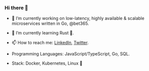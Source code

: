 ### Hi there 👋

<!--
**johngillott/johngillott** is a ✨ _special_ ✨ repository because its `README.md` (this file) appears on your GitHub profile.

Here are some ideas to get you started:

- 🔭 I’m currently working on ...
- 🌱 I’m currently learning ...
- 👯 I’m looking to collaborate on ...
- 🤔 I’m looking for help with ...
- 💬 Ask me about ...
- 📫 How to reach me: ...
- 😄 Pronouns: ...
- ⚡ Fun fact: ...
-->

- 🔭 I’m currently working on low-latency, highly available & scalable microservices written in Go, @bet365.
- 🌱 I’m currently learning Rust :crab:.
- 📫 How to reach me: [LinkedIn](https://www.linkedin.com/in/johngillott/), [Twitter](https://twitter.com/jsgtwenty).

- Programming Languages: JavaScript/TypeScript, Go, SQL.
- Stack: Docker, Kubernetes, Linux :penguin:
